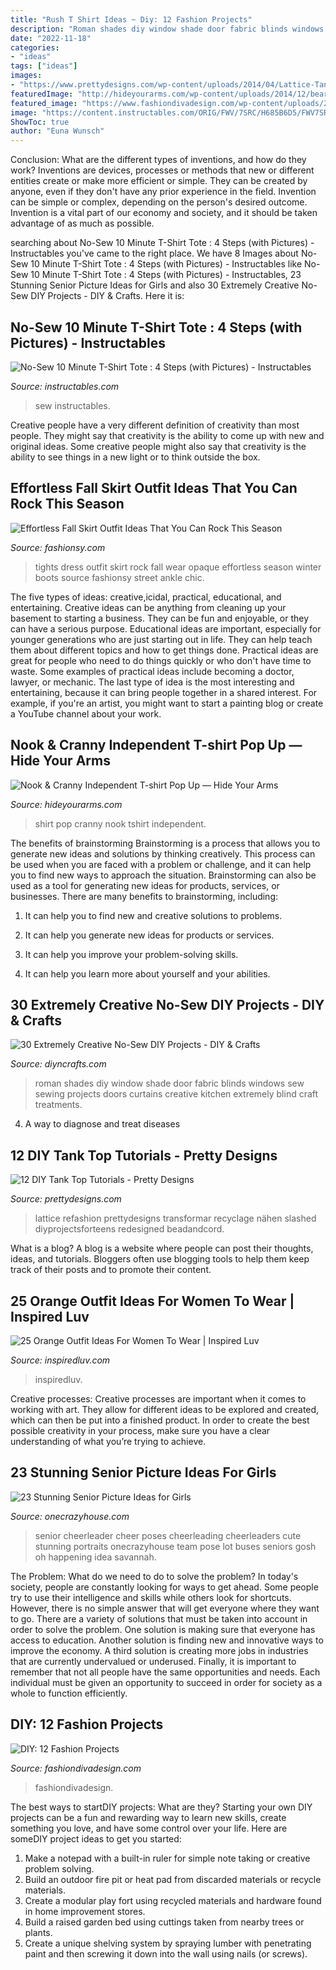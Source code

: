 ```yaml
---
title: "Rush T Shirt Ideas ~ Diy: 12 Fashion Projects"
description: "Roman shades diy window shade door fabric blinds windows sew sewing projects doors curtains creative kitchen extremely blind craft treatments"
date: "2022-11-18"
categories:
- "ideas"
tags: ["ideas"]
images:
- "https://www.prettydesigns.com/wp-content/uploads/2014/04/Lattice-Tank.jpg"
featuredImage: "http://hideyourarms.com/wp-content/uploads/2014/12/bearhug-nook-cranny-tshirt-popup.jpg"
featured_image: "https://www.fashiondivadesign.com/wp-content/uploads/2013/03/Fashion-Projects-10.png"
image: "https://content.instructables.com/ORIG/FWV/7SRC/H685B6D5/FWV7SRCH685B6D5.jpg?auto=webp&amp;frame=1&amp;width=2100"
ShowToc: true
author: "Euna Wunsch"
---
```



Conclusion: What are the different types of inventions, and how do they work?
Inventions are devices, processes or methods that new or different entities create or make more efficient or simple. They can be created by anyone, even if they don't have any prior experience in the field. Invention can be simple or complex, depending on the person's desired outcome. Invention is a vital part of our economy and society, and it should be taken advantage of as much as possible.

	

		
searching about No-Sew 10 Minute T-Shirt Tote : 4 Steps (with Pictures) - Instructables you've came to the right place. We have 8 Images about No-Sew 10 Minute T-Shirt Tote : 4 Steps (with Pictures) - Instructables like No-Sew 10 Minute T-Shirt Tote : 4 Steps (with Pictures) - Instructables, 23 Stunning Senior Picture Ideas for Girls and also 30 Extremely Creative No-Sew DIY Projects - DIY &amp; Crafts. Here it is:
		
    
## No-Sew 10 Minute T-Shirt Tote : 4 Steps (with Pictures) - Instructables

<img loading=lazy src="https://content.instructables.com/ORIG/FWV/7SRC/H685B6D5/FWV7SRCH685B6D5.jpg?auto=webp&amp;frame=1&amp;width=2100" onerror="this.onerror=null;this.src='https://tse1.mm.bing.net/th?id=OIP.uqMMoLrp27iz5fBejmrw_wHaJ4&amp;pid=15.1';" alt="No-Sew 10 Minute T-Shirt Tote : 4 Steps (with Pictures) - Instructables">

_Source: instructables.com_

>sew instructables. 

	

Creative people have a very different definition of creativity than most people. They might say that creativity is the ability to come up with new and original ideas. Some creative people might also say that creativity is the ability to see things in a new light or to think outside the box.

    
## Effortless Fall Skirt Outfit Ideas That You Can Rock This Season

<img loading=lazy src="http://fashionsy.com/wp-content/uploads/2017/09/fall-outfit-8.jpg" onerror="this.onerror=null;this.src='https://tse1.mm.bing.net/th?id=OIP.yzUodEA6iHXYKRrYL8wp5QHaLH&amp;pid=15.1';" alt="Effortless Fall Skirt Outfit Ideas That You Can Rock This Season">

_Source: fashionsy.com_

>tights dress outfit skirt rock fall wear opaque effortless season winter boots source fashionsy street ankle chic. 

	

The five types of ideas: creative,icidal, practical, educational, and entertaining.
Creative ideas can be anything from cleaning up your basement to starting a business. They can be fun and enjoyable, or they can have a serious purpose. Educational ideas are important, especially for younger generations who are just starting out in life. They can help teach them about different topics and how to get things done. Practical ideas are great for people who need to do things quickly or who don't have time to waste. Some examples of practical ideas include becoming a doctor, lawyer, or mechanic. The last type of idea is the most interesting and entertaining, because it can bring people together in a shared interest. For example, if you're an artist, you might want to start a painting blog or create a YouTube channel about your work.

    
## Nook &amp; Cranny Independent T-shirt Pop Up — Hide Your Arms

<img loading=lazy src="http://hideyourarms.com/wp-content/uploads/2014/12/bearhug-nook-cranny-tshirt-popup.jpg" onerror="this.onerror=null;this.src='https://tse3.mm.bing.net/th?id=OIP.3nfzjTiza00waj_joDWCzwHaHa&amp;pid=15.1';" alt="Nook &amp; Cranny Independent T-shirt Pop Up — Hide Your Arms">

_Source: hideyourarms.com_

>shirt pop cranny nook tshirt independent. 

	

The benefits of brainstorming
Brainstorming is a process that allows you to generate new ideas and solutions by thinking creatively. This process can be used when you are faced with a problem or challenge, and it can help you to find new ways to approach the situation. Brainstorming can also be used as a tool for generating new ideas for products, services, or businesses.
There are many benefits to brainstorming, including:

1. It can help you to find new and creative solutions to problems.

2. It can help you generate new ideas for products or services.

3. It can help you improve your problem-solving skills.

4. It can help you learn more about yourself and your abilities.

    
## 30 Extremely Creative No-Sew DIY Projects - DIY &amp; Crafts

<img loading=lazy src="https://www.diyncrafts.com/wp-content/uploads/2013/09/8-roman-shade.jpg" onerror="this.onerror=null;this.src='https://tse4.mm.bing.net/th?id=OIP.tvXfZY3f6vPxmevpnhVlTwHaJ4&amp;pid=15.1';" alt="30 Extremely Creative No-Sew DIY Projects - DIY &amp; Crafts">

_Source: diyncrafts.com_

>roman shades diy window shade door fabric blinds windows sew sewing projects doors curtains creative kitchen extremely blind craft treatments. 

	

4. A way to diagnose and treat diseases 

    
## 12 DIY Tank Top Tutorials - Pretty Designs

<img loading=lazy src="https://www.prettydesigns.com/wp-content/uploads/2014/04/Lattice-Tank.jpg" onerror="this.onerror=null;this.src='https://tse1.mm.bing.net/th?id=OIP.3TWxi9EjnRtcy6qJ__mMMwHaJ6&amp;pid=15.1';" alt="12 DIY Tank Top Tutorials - Pretty Designs">

_Source: prettydesigns.com_

>lattice refashion prettydesigns transformar recyclage nähen slashed diyprojectsforteens redesigned beadandcord. 

	

What is a blog?
A blog is a website where people can post their thoughts, ideas, and tutorials. Bloggers often use blogging tools to help them keep track of their posts and to promote their content.

    
## 25 Orange Outfit Ideas For Women To Wear | Inspired Luv

<img loading=lazy src="http://www.inspiredluv.com/wp-content/uploads/2016/09/16-Orange-outfit-ideas-For-Women-675x1024.jpg" onerror="this.onerror=null;this.src='https://tse4.mm.bing.net/th?id=OIP.O1RpFECptErPQ3XVHvmDHwHaLP&amp;pid=15.1';" alt="25 Orange Outfit Ideas For Women To Wear | Inspired Luv">

_Source: inspiredluv.com_

>inspiredluv. 

	

Creative processes:
Creative processes are important when it comes to working with art. They allow for different ideas to be explored and created, which can then be put into a finished product. In order to create the best possible creativity in your process, make sure you have a clear understanding of what you’re trying to achieve.

    
## 23 Stunning Senior Picture Ideas For Girls

<img loading=lazy src="https://cdn.onecrazyhouse.com/wp-content/uploads/2016/08/cheerleader-picture.jpg" onerror="this.onerror=null;this.src='https://tse2.mm.bing.net/th?id=OIP.1z1uG-Hh370Qrnw2DCwNLAHaLH&amp;pid=15.1';" alt="23 Stunning Senior Picture Ideas for Girls">

_Source: onecrazyhouse.com_

>senior cheerleader cheer poses cheerleading cheerleaders cute stunning portraits onecrazyhouse team pose lot buses seniors gosh oh happening idea savannah. 

	

The Problem: What do we need to do to solve the problem?
In today's society, people are constantly looking for ways to get ahead. Some people try to use their intelligence and skills while others look for shortcuts. However, there is no simple answer that will get everyone where they want to go. There are a variety of solutions that must be taken into account in order to solve the problem. One solution is making sure that everyone has access to education. Another solution is finding new and innovative ways to improve the economy. A third solution is creating more jobs in industries that are currently undervalued or underused. Finally, it is important to remember that not all people have the same opportunities and needs. Each individual must be given an opportunity to succeed in order for society as a whole to function efficiently.

    
## DIY: 12 Fashion Projects

<img loading=lazy src="https://www.fashiondivadesign.com/wp-content/uploads/2013/03/Fashion-Projects-10.png" onerror="this.onerror=null;this.src='https://tse3.mm.bing.net/th?id=OIP.uxFG4tesiS0wBTp7TUyTngHaQS&amp;pid=15.1';" alt="DIY: 12 Fashion Projects">

_Source: fashiondivadesign.com_

>fashiondivadesign. 

	

The best ways to startDIY projects: What are they?
Starting your own DIY projects can be a fun and rewarding way to learn new skills, create something you love, and have some control over your life. Here are someDIY project ideas to get you started: 
1. Make a notepad with a built-in ruler for simple note taking or creative problem solving.
2. Build an outdoor fire pit or heat pad from discarded materials or recycle materials. 
3. Create a modular play fort using recycled materials and hardware found in home improvement stores. 
4. Build a raised garden bed using cuttings taken from nearby trees or plants. 
5. Create a unique shelving system by spraying lumber with penetrating paint and then screwing it down into the wall using nails (or screws).

